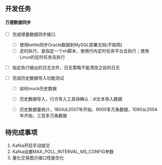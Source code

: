 

## 开发任务

#### 万德数据同步

- [ ] 完成增量数据同步接口

  - [ ] 使用kettle同步Oracle数据到MySQL部署文档(不联网)
  - [ ] 定时执行，是指定一个sh脚本，使用行内定时任务平台去执行；使用Linux的定时任务去执行
- [ ] 指定执行输出的日志文件，日志策略不能清空之前的日志



- [ ] 完成历史数据导入功能测试

  - [ ] 如何mock历史数据
  - [ ] 历史数据导入，行方导入工具待确认：dl文本导入数据

  - [ ] 历史数据量统计，1804从2007年开始，9000多万条数据，1090从2004年开始，三百多万条数据









## 待完成事项

1. Kafka开启手动提交
2. Kafka设置MAX_POLL_INTERVAL_MS_CONFIG参数
3. 量化交易图示接口性能优化





























